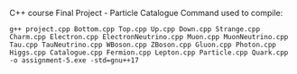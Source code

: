C++ course Final Project - Particle Catalogue
Command used to compile:

```
g++ project.cpp Bottom.cpp Top.cpp Up.cpp Down.cpp Strange.cpp Charm.cpp Electron.cpp ElectronNeutrino.cpp Muon.cpp MuonNeutrino.cpp Tau.cpp TauNeutrino.cpp WBoson.cpp ZBoson.cpp Gluon.cpp Photon.cpp Higgs.cpp Catalogue.cpp Fermion.cpp Lepton.cpp Particle.cpp Quark.cpp -o assignment-5.exe -std=gnu++17
```